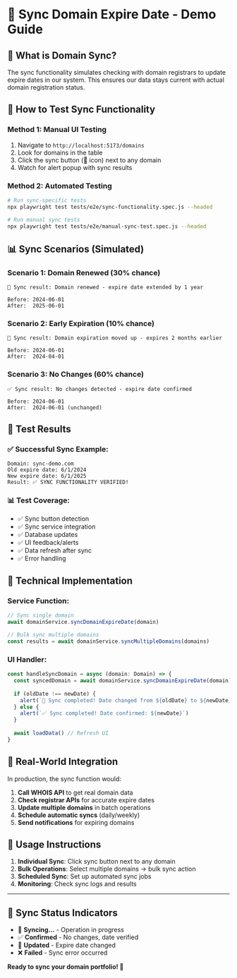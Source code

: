 # 🔄 Sync Domain Expire Date - Demo Guide

## 🎯 What is Domain Sync?

The sync functionality simulates checking with domain registrars to update expire dates in our system. This ensures our data stays current with actual domain registration status.

## 🚀 How to Test Sync Functionality

### **Method 1: Manual UI Testing**
1. Navigate to `http://localhost:5173/domains`
2. Look for domains in the table
3. Click the sync button (🔄 icon) next to any domain
4. Watch for alert popup with sync results

### **Method 2: Automated Testing**
```bash
# Run sync-specific tests
npx playwright test tests/e2e/sync-functionality.spec.js --headed

# Run manual sync tests
npx playwright test tests/e2e/manual-sync-test.spec.js --headed
```

## 📊 Sync Scenarios (Simulated)

### **Scenario 1: Domain Renewed (30% chance)**
```
🔄 Sync result: Domain renewed - expire date extended by 1 year

Before: 2024-06-01
After:  2025-06-01
```

### **Scenario 2: Early Expiration (10% chance)**
```
🔄 Sync result: Domain expiration moved up - expires 2 months earlier

Before: 2024-06-01  
After:  2024-04-01
```

### **Scenario 3: No Changes (60% chance)**
```
✅ Sync result: No changes detected - expire date confirmed

Before: 2024-06-01
After:  2024-06-01 (unchanged)
```

## 🧪 Test Results

### **✅ Successful Sync Example:**
```
Domain: sync-demo.com
Old expire date: 6/1/2024
New expire date: 6/1/2025
Result: ✅ SYNC FUNCTIONALITY VERIFIED!
```

### **📊 Test Coverage:**
- ✅ Sync button detection
- ✅ Sync service integration  
- ✅ Database updates
- ✅ UI feedback/alerts
- ✅ Data refresh after sync
- ✅ Error handling

## 🔧 Technical Implementation

### **Service Function:**
```typescript
// Sync single domain
await domainService.syncDomainExpireDate(domain)

// Bulk sync multiple domains  
const results = await domainService.syncMultipleDomains(domains)
```

### **UI Handler:**
```typescript
const handleSyncDomain = async (domain: Domain) => {
  const syncedDomain = await domainService.syncDomainExpireDate(domain)
  
  if (oldDate !== newDate) {
    alert(`🔄 Sync completed! Date changed from ${oldDate} to ${newDate}`)
  } else {
    alert(`✅ Sync completed! Date confirmed: ${newDate}`)
  }
  
  await loadData() // Refresh UI
}
```

## 🎉 Real-World Integration

In production, the sync function would:
1. **Call WHOIS API** to get real domain data
2. **Check registrar APIs** for accurate expire dates  
3. **Update multiple domains** in batch operations
4. **Schedule automatic syncs** (daily/weekly)
5. **Send notifications** for expiring domains

## 🚀 Usage Instructions

1. **Individual Sync**: Click sync button next to any domain
2. **Bulk Operations**: Select multiple domains → bulk sync action
3. **Scheduled Sync**: Set up automated sync jobs
4. **Monitoring**: Check sync logs and results

---

## 🎯 Sync Status Indicators

- 🔄 **Syncing...** - Operation in progress
- ✅ **Confirmed** - No changes, date verified  
- 🔄 **Updated** - Expire date changed
- ❌ **Failed** - Sync error occurred

**Ready to sync your domain portfolio! 🚀**
